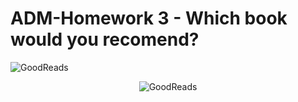 # ADM-Homework 3 - Which book would you recomend?

![GoodReads](https://camo.githubusercontent.com/406644a4e60cd793ef853c47ee30ec2206f3b87081731fb80976824b56417a41/68747470733a2f2f73323938322e7063646e2e636f2f77702d636f6e74656e742f75706c6f6164732f323031352f31322f676f6f6472656164732d65313435373535353432343738302e6a70672e6f7074696d616c2e6a7067)


<p align="center"> 
    <img src="https://camo.githubusercontent.com/406644a4e60cd793ef853c47ee30ec2206f3b87081731fb80976824b56417a41/68747470733a2f2f73323938322e7063646e2e636f2f77702d636f6e74656e742f75706c6f6164732f323031352f31322f676f6f6472656164732d65313435373535353432343738302e6a70672e6f7074696d616c2e6a7067" alt="GoodReads">
 </p>
